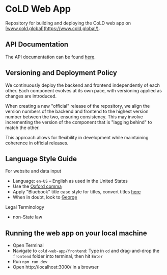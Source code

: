 # CoLD Web App

Repository for building and deploying the CoLD web app on [www.cold.global](https://www.cold.global/).

## API Documentation

The API documentation can be found [here](https://cold-backend.thankfulcoast-6e0fb265.switzerlandnorth.azurecontainerapps.io/api/v1/docs).

## Versioning and Deployment Policy

We continuously deploy the backend and frontend independently of each other. Each component evolves at its own pace, with versioning applied as changes are introduced.

When creating a new "official" release of the repository, we align the version numbers of the backend and frontend to the highest version number between the two, ensuring consistency. This may involve incrementing the version of the component that is "lagging behind" to match the other.

This approach allows for flexibility in development while maintaining coherence in official releases.

## Language Style Guide

For website and data input

- Language: `en-US` – English as used in the United States
- Use the [Oxford comma](https://en.wikipedia.org/wiki/Serial_comma)
- Apply "Bluebook" title case style for titles, convert titles [here](https://titlecaseconverter.com/)
- When in doubt, look to [George](https://en.wikipedia.org/wiki/Politics_and_the_English_Language#Remedy_of_Six_Rules)

Legal Terminology

- non-State law

## Running the web app on your local machine

- Open Terminal
- Navigate to `cold-web-app/frontend`: Type in `cd` and drag-and-drop the `frontend` folder into terminal, then hit `Enter`
- Run `npm run dev`
- Open http://localhost:3000/ in a browser
